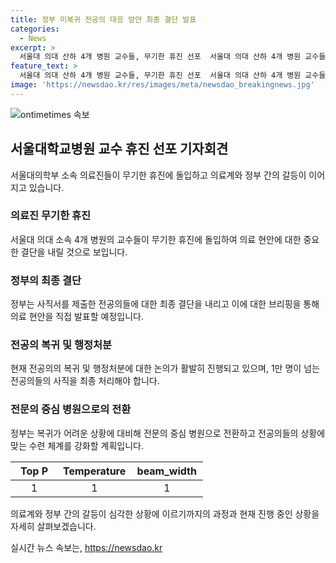 ```yaml
---
title: 정부 미복귀 전공의 대응 방안 최종 결단 발표
categories:
  - News
excerpt: >
  서울대 의대 산하 4개 병원 교수들, 무기한 휴진 선포  서울대 의대 산하 4개 병원 교수들이 무기한 휴진에 돌입했다. 정부는 오는 8일에 의사 집단행동 중앙재난안전대책본부(중대본) 회의에서 사직서를 제출한 전공의들에 대한 최종 결단을 내릴 전망이다. 조 장관이 직접 브리핑에 나서 의료 현안을 직접 발표할 예정이며, 이에 대한 관심과 논의가 예상된다.
feature_text: >
  서울대 의대 산하 4개 병원 교수들, 무기한 휴진 선포  서울대 의대 산하 4개 병원 교수들이 무기한 휴진에 돌입했다. 정부는 오는 8일에 의사 집단행동 중앙재난안전대책본부(중대본) 회의에서 사직서를 제출한 전공의들에 대한 최종 결단을 내릴 전망이다. 조 장관이 직접 브리핑에 나서 의료 현안을 직접 발표할 예정이며, 이에 대한 관심과 논의가 예상된다.
image: 'https://newsdao.kr/res/images/meta/newsdao_breakingnews.jpg'
---
```


<p><img src="https://newsdao.kr/res/images/meta/newsdao_breakingnews.jpg" alt="ontimetimes 속보" /></p>

<h2 data-ke-size="size26">서울대학교병원 교수 휴진 선포 기자회견</h2>

<p data-ke-size="size16">서울대의학부 소속 의료진들이 무기한 휴진에 돌입하고 의료계와 정부 간의 갈등이 이어지고 있습니다.</p>

<h3 data-ke-size="size24">의료진 무기한 휴진</h3>

<p data-ke-size="size16">서울대 의대 소속 4개 병원의 교수들이 무기한 휴진에 돌입하여 의료 현안에 대한 중요한 결단을 내릴 것으로 보입니다.</p>

<h3 data-ke-size="size24">정부의 최종 결단</h3>

<p data-ke-size="size16">정부는 사직서를 제출한 전공의들에 대한 최종 결단을 내리고 이에 대한 브리핑을 통해 의료 현안을 직접 발표할 예정입니다.</p>

<h3 data-ke-size="size24">전공의 복귀 및 행정처분</h3>

<p data-ke-size="size16">현재 전공의의 복귀 및 행정처분에 대한 논의가 활발히 진행되고 있으며, 1만 명이 넘는 전공의들의 사직을 최종 처리해야 합니다.</p>

<h3 data-ke-size="size24">전문의 중심 병원으로의 전환</h3>

<p data-ke-size="size16">정부는 복귀가 어려운 상황에 대비해 전문의 중심 병원으로 전환하고 전공의들의 상황에 맞는 수련 체계를 강화할 계획입니다.</p>

<table>
    <thead>
        <tr>
            <th style="text-align: center; width: 60px;"><b>Top P</b></th>
            <th style="text-align: center; width: 60px;"><b>Temperature</b></th>
            <th style="text-align: center; width: 100px;"><b>beam_width</b></th>
        </tr>
    </thead>
    <tbody>
        <tr>
            <td style="text-align: center;">1</td>
            <td style="text-align: center;">1</td>
            <td style="text-align: center;">1</td>
        </tr>
    </tbody>
</table>

<p data-ke-size="size16">의료계와 정부 간의 갈등이 심각한 상황에 이르기까지의 과정과 현재 진행 중인 상황을 자세히 살펴보겠습니다.</p>
실시간 뉴스 속보는, <a href="https://newsdao.kr" rel="dofollow">https://newsdao.kr</a>



